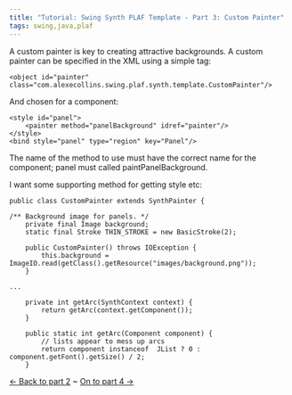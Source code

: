 ```yaml
---
title: "Tutorial: Swing Synth PLAF Template - Part 3: Custom Painter"
tags: swing,java,plaf
---
```

<p>A custom painter is key to creating attractive backgrounds. A custom painter can be specified in the XML using a simple tag:</p>

	<object id="painter" class="com.alexecollins.swing.plaf.synth.template.CustomPainter"/>

<p>And chosen for a component:</p>

	<style id="panel">
	    <painter method="panelBackground" idref="painter"/>
	</style>
	<bind style="panel" type="region" key="Panel"/>

<p>The name of the method to use must have the correct name for the component; panel must called paintPanelBackground.</p>

<p>I want some supporting method for getting style etc:</p>

	public class CustomPainter extends SynthPainter {
	
	/** Background image for panels. */
		private final Image background;
		static final Stroke THIN_STROKE = new BasicStroke(2);
		
		public CustomPainter() throws IOException {
		    this.background = ImageIO.read(getClass().getResource("images/background.png"));
		}
	
	...
	
		private int getArc(SynthContext context) {
		    return getArc(context.getComponent());
		}
		
		public static int getArc(Component component) {
		    // lists appear to mess up arcs
		    return component instanceof  JList ? 0 : component.getFont().getSize() / 2;
		}

<p><a href="/tutorial-swing-synth-plaf-template-part-2-style-defaults">&larr; Back to part 2</a> ~ <a href="/tutorial-swing-synth-plaf-template-part-4-tiling-images">On to part 4 &rarr;</a></p>
